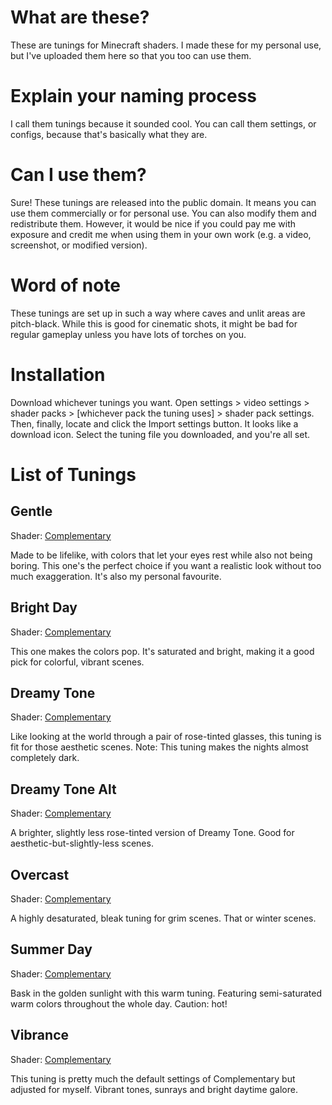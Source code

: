 # What are these?
These are tunings for Minecraft shaders. I made these for my personal use, but I've uploaded them here so that you too can use them.

# Explain your naming process
I call them tunings because it sounded cool. You can call them settings, or configs, because that's basically what they are.

# Can I use them?
Sure! These tunings are released into the public domain. It means you can use them commercially or for personal use. You can also modify them and redistribute them. However, it would be nice if you could pay me with exposure and credit me when using them in your own work (e.g. a video, screenshot, or modified version).

# Word of note
These tunings are set up in such a way where caves and unlit areas are pitch-black. While this is good for cinematic shots, it might be bad for regular gameplay unless you have lots of torches on you.

# Installation
Download whichever tunings you want. Open settings > video settings > shader packs > [whichever pack the tuning uses] > shader pack settings. Then, finally, locate and click the Import settings button. It looks like a download icon. Select the tuning file you downloaded, and you're all set.

# List of Tunings

## Gentle
Shader: [Complementary](https://www.curseforge.com/minecraft/customization/complementary-shaders)

Made to be lifelike, with colors that let your eyes rest while also not being boring. This one's the perfect choice if you want a realistic look without too much exaggeration. It's also my personal favourite.

## Bright Day
Shader: [Complementary](https://www.curseforge.com/minecraft/customization/complementary-shaders)

This one makes the colors pop. It's saturated and bright, making it a good pick for colorful, vibrant scenes.

## Dreamy Tone
Shader: [Complementary](https://www.curseforge.com/minecraft/customization/complementary-shaders)

Like looking at the world through a pair of rose-tinted glasses, this tuning is fit for those aesthetic scenes.
Note: This tuning makes the nights almost completely dark.

## Dreamy Tone Alt
Shader: [Complementary](https://www.curseforge.com/minecraft/customization/complementary-shaders)

A brighter, slightly less rose-tinted version of Dreamy Tone. Good for aesthetic-but-slightly-less scenes.

## Overcast
Shader: [Complementary](https://www.curseforge.com/minecraft/customization/complementary-shaders)

A highly desaturated, bleak tuning for grim scenes. That or winter scenes.

## Summer Day
Shader: [Complementary](https://www.curseforge.com/minecraft/customization/complementary-shaders)

Bask in the golden sunlight with this warm tuning. Featuring semi-saturated warm colors throughout the whole day. Caution: hot!

## Vibrance
Shader: [Complementary](https://www.curseforge.com/minecraft/customization/complementary-shaders)

This tuning is pretty much the default settings of Complementary but adjusted for myself. Vibrant tones, sunrays and bright daytime galore.
